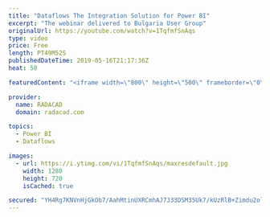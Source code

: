 ```yaml
---
title: "Dataflows The Integration Solution for Power BI"
excerpt: "The webinar delivered to Bulgaria User Group"
originalUrl: https://youtube.com/watch?v=1TqfmfSnAqs
type: video
price: Free
length: PT49M52S
publishedDateTime: 2019-05-16T21:17:36Z
heat: 50

featuredContent: "<iframe width=\"800\" height=\"500\" frameborder=\"0\" src=\"https://www.youtube.com/embed/1TqfmfSnAqs\" allow=\"accelerometer; autoplay; encrypted-media; gyroscope; picture-in-picture\" allowfullscreen></iframe>"

provider:
  name: RADACAD
  domain: radacad.com

topics:
  - Power BI
  - Dataflows

images:
  - url: https://i.ytimg.com/vi/1TqfmfSnAqs/maxresdefault.jpg
    width: 1280
    height: 720
    isCached: true

secured: "YH4Rg7KNVnHjGkOb7/AahMtinUXRCmhAJ7J33DSM35Uk7/kUzRlB+Zimdu2olHt9sZocc7t128sNeUAyfdvz8NVVCPSQAfX5zFc0yPfV8jKwzdXHi9WSV/MgeJgLAuUIQKXgEHnvRrqR1MZNLgNJTTRYcowetApWF5Nu7UTvTBQHr6FqVVa3vbeAg4WlDwsh3Hh9+q29K3SH+YoX+rpPKSqKxPAj7wJAcEq2UxkB4LS26NxgzkbDW79J0qpGL3MhGDXCRMwP9oAkEoN1sTw7BCDn40z6q4NS7QLMaWJ7h5RyaEPHfdyeZVWCld6GA/vEC033M7sskHKkPLkcdBqis98Q6R+O6KwEdue7p/DhFruPDNHMNC6Sabp8heKyglN82yj3GlxA0e+fRgiNoitgPR1F24uzTSRgsE4/XQz529E=;5Oq1giB2DR5MznV4QZuIkQ=="
---
```


